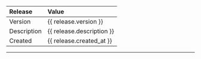 Release | Value
:-- | :--
Version | {{ release.version }}
Description | {{ release.description }}
Created | {{ release.created_at }}

---
